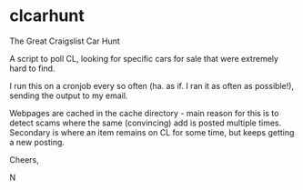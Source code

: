 clcarhunt
=========

The Great Craigslist Car Hunt

A script to poll CL, looking for specific cars for sale that were extremely hard to find.

I run this on a cronjob every so often (ha. as if. I ran it as often as possible!), sending the output to my email.

Webpages are cached in the cache directory - main reason for this is to detect scams where the same (convincing) add is posted multiple times. Secondary is where an item remains on CL for some time, but keeps getting a new posting.

Cheers,

N
